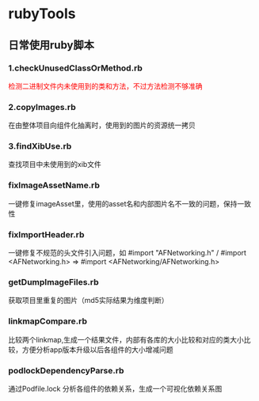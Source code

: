 # rubyTools
## 日常使用ruby脚本

### 1.checkUnusedClassOrMethod.rb
<span style="color:red;">检测二进制文件内未使用到的类和方法，不过方法检测不够准确</span>

### 2.copyImages.rb 
在由整体项目向组件化抽离时，使用到的图片的资源统一拷贝

### 3.findXibUse.rb
查找项目中未使用到的xib文件

### fixImageAssetName.rb
一键修复imageAsset里，使用的asset名和内部图片名不一致的问题，保持一致性

### fixImportHeader.rb
一键修复不规范的头文件引入问题，如 #import "AFNetworking.h" / #import <AFNetworking.h> => #import <AFNetworking/AFNetworking.h>

### getDumpImageFiles.rb 
获取项目里重复的图片（md5实际结果为维度判断）

### linkmapCompare.rb
比较两个linkmap,生成一个结果文件，内部有各库的大小比较和对应的类大小比较，方便分析app版本升级以后各组件的大小增减问题

### podlockDependencyParse.rb
通过Podfile.lock 分析各组件的依赖关系，生成一个可视化依赖关系图
